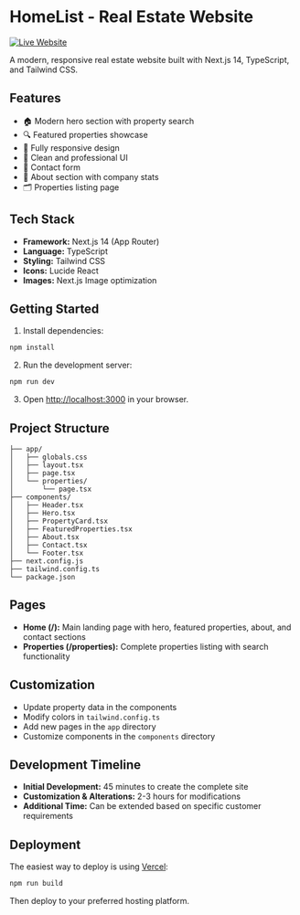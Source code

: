 # HomeList - Real Estate Website

[![Live Website](https://img.shields.io/badge/🌐_Live_Website-Visit_Now-blue?style=for-the-badge)](https://hosting-8j9o-nknih046j-mr-novices-projects.vercel.app/)

A modern, responsive real estate website built with Next.js 14, TypeScript, and Tailwind CSS.

## Features

- 🏠 Modern hero section with property search
- 🔍 Featured properties showcase
- 📱 Fully responsive design
- 🎨 Clean and professional UI
- 📧 Contact form
- 🏢 About section with company stats
- 🗂️ Properties listing page

## Tech Stack

- **Framework:** Next.js 14 (App Router)
- **Language:** TypeScript
- **Styling:** Tailwind CSS
- **Icons:** Lucide React
- **Images:** Next.js Image optimization

## Getting Started

1. Install dependencies:
```bash
npm install
```

2. Run the development server:
```bash
npm run dev
```

3. Open [http://localhost:3000](http://localhost:3000) in your browser.

## Project Structure

```
├── app/
│   ├── globals.css
│   ├── layout.tsx
│   ├── page.tsx
│   └── properties/
│       └── page.tsx
├── components/
│   ├── Header.tsx
│   ├── Hero.tsx
│   ├── PropertyCard.tsx
│   ├── FeaturedProperties.tsx
│   ├── About.tsx
│   ├── Contact.tsx
│   └── Footer.tsx
├── next.config.js
├── tailwind.config.ts
└── package.json
```

## Pages

- **Home (/):** Main landing page with hero, featured properties, about, and contact sections
- **Properties (/properties):** Complete properties listing with search functionality

## Customization

- Update property data in the components
- Modify colors in `tailwind.config.ts`
- Add new pages in the `app` directory
- Customize components in the `components` directory

## Development Timeline

- **Initial Development:** 45 minutes to create the complete site
- **Customization & Alterations:** 2-3 hours for modifications
- **Additional Time:** Can be extended based on specific customer requirements

## Deployment

The easiest way to deploy is using [Vercel](https://vercel.com):

```bash
npm run build
```

Then deploy to your preferred hosting platform.